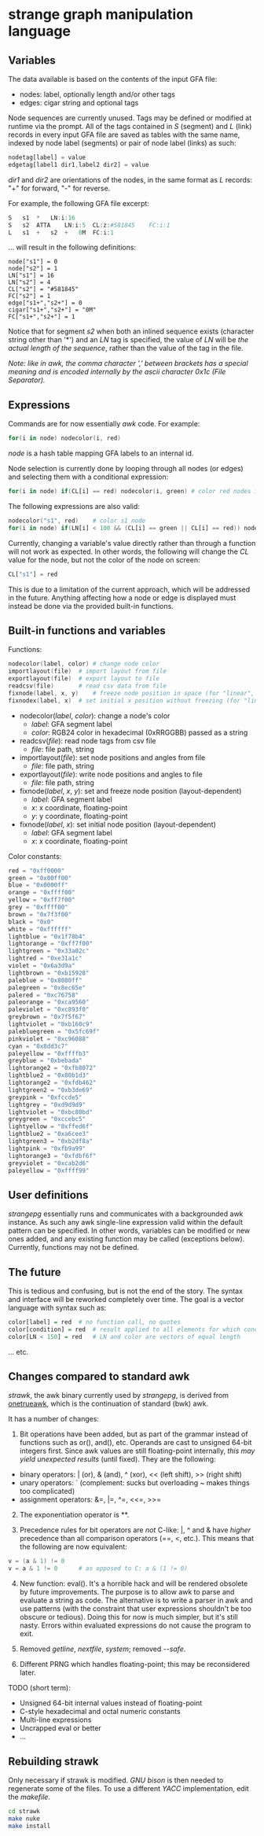 # strange graph manipulation language

## Variables

The data available is based on the contents of the input GFA file:

- nodes: label, optionally length and/or other tags
- edges: cigar string and optional tags

Node sequences are currently unused.
Tags may be defined or modified at runtime via the prompt.
All of the tags contained in _S_ (segment) and _L_ (link) records in every input GFA file are saved as tables with the same name, indexed by node label (segments) or pair of node label (links) as such:

```awk
nodetag[label] = value
edgetag[label1 dir1,label2 dir2] = value
```

_dir1_ and _dir2_ are orientations of the nodes,
in the same format as _L_ records: "+" for forward, "-" for reverse.

For example, the following GFA file excerpt:
```awk
S	s1	*	LN:i:16
S	s2	ATTA	LN:i:5	CL:z:#581845	FC:i:1
L	s1	+	s2	+	0M	FC:i:1
```
... will result in the following definitions:
```
node["s1"] = 0
node["s2"] = 1
LN["s1"] = 16
LN["s2"] = 4
CL["s2"] = "#581845"
FC["s2"] = 1
edge["s1+","s2+"] = 0
cigar["s1+","s2+"] = "0M"
FC["s1+","s2+"] = 1
```

Notice that for segment _s2_ when both an inlined sequence exists (character string other than '\*') and an _LN_ tag is specified,
the value of _LN_ will be *the actual length of the sequence*,
rather than the value of the tag in the file.

_Note: like in awk, the comma character ',' between brackets has a special meaning
and is encoded internally by the ascii character 0x1c (File Separator)._

## Expressions

Commands are for now essentially _awk_ code. For example:

```awk
for(i in node) nodecolor(i, red)
```

_node_ is a hash table mapping GFA labels to an internal id.

Node selection is currently done by looping through all nodes (or edges)
and selecting them with a conditional expression:

```awk
for(i in node) if(CL[i] == red) nodecolor(i, green)	# color red nodes in green
```

The following expressions are also valid:

```awk
nodecolor("s1", red)	# color s1 node
for(i in node) if(LN[i] < 100 && (CL[i] == green || CL[i] == red)) nodecolor(i, blue)
```

Currently, changing a variable's value directly rather than through a function
will not work as expected.
In other words, the following will change the _CL_ value for the node, but not the color of the node on screen:

```awk
CL["s1"] = red
```

This is due to a limitation of the current approach,
which will be addressed in the future.
Anything affecting how a node or edge is displayed
must instead be done via the provided built-in functions.

## Built-in functions and variables

Functions:
```awk
nodecolor(label, color)	# change node color
importlayout(file)	# import layout from file
exportlayout(file)	# export layout to file
readcsv(file)		# read csv data from file
fixnode(label, x, y)	# freeze node position in space (for "linear", "pline" layouts only)
fixnodex(label, x)	# set initial x position without freezing (for "linear", "pline", "bo" layouts)
```

- nodecolor(_label_, _color_): change a node's color
	* _label_: GFA segment label
	* _color_: RGB24 color in hexadecimal (0xRRGGBB) passed as a string
- readcsv(_file_): read node tags from csv file
	* _file_: file path, string
- importlayout(_file_): set node positions and angles from file
	* _file_: file path, string
- exportlayout(_file_): write node positions and angles to file
	* _file_: file path, string
- fixnode(_label_, _x_, _y_): set and freeze node position (layout-dependent)
	* _label_: GFA segment label
	* _x_: x coordinate, floating-point
	* _y_: y coordinate, floating-point
- fixnode(_label_, _x_): set initial node position (layout-dependent)
	* _label_: GFA segment label
	* _x_: x coordinate, floating-point

Color constants:
```awk
red = "0xff0000"
green = "0x00ff00"
blue = "0x0000ff"
orange = "0xffff00"
yellow = "0xff7f00"
grey = "0xffff00"
brown = "0x7f3f00"
black = "0x0"
white = "0xffffff"
lightblue = "0x1f78b4"
lightorange = "0xff7f00"
lightgreen = "0x33a02c"
lightred = "0xe31a1c"
violet = "0x6a3d9a"
lightbrown = "0xb15928"
paleblue = "0x8080ff"
palegreen = "0x8ec65e"
palered = "0xc76758"
paleorange = "0xca9560"
paleviolet = "0xc893f0"
greybrown = "0x7f5f67"
lightviolet = "0xb160c9"
palebluegreen = "0x5fc69f"
pinkviolet = "0xc96088"
cyan = "0x8dd3c7"
paleyellow = "0xffffb3"
greyblue = "0xbebada"
lightorange2 = "0xfb8072"
lightblue2 = "0x80b1d3"
lightorange2 = "0xfdb462"
lightgreen2 = "0xb3de69"
greypink = "0xfccde5"
lightgrey = "0xd9d9d9"
lightviolet = "0xbc80bd"
greygreen = "0xccebc5"
lightyellow = "0xffed6f"
lightblue2 = "0xa6cee3"
lightgreen3 = "0xb2df8a"
lightpink = "0xfb9a99"
lightorange3 = "0xfdbf6f"
greyviolet = "0xcab2d6"
paleyellow = "0xffff99"
```

## User definitions

_strangepg_ essentially runs and communicates with a backgrounded awk instance.
As such any awk single-line expression valid within the default pattern can be specified.
In other words, variables can be modified or new ones added,
and any existing function may be called (exceptions below).
Currently, functions may not be defined.

## The future

This is tedious and confusing, but is not the end of the story.
The syntax and interface will be reworked completely over time.
The goal is a vector language with syntax such as:

```R
color[label] = red	# no function call, no quotes
color[condition] = red	# result applied to all elements for which condition is true
color[LN < 150] = red	# LN and color are vectors of equal length
```
... etc.

## Changes compared to standard awk

_strawk_, the awk binary currently used by _strangepg_,
is derived from [onetrueawk](https://github.com/onetrueawk/awk),
which is the continuation of standard (bwk) awk.

It has a number of changes:

1. Bit operations have been added,
but as part of the grammar instead of functions such as or(), and(), etc.
Operands are cast to unsigned 64-bit integers first.
Since awk values are still floating-point internally,
*this may yield unexpected results* (until fixed).
They are the following:
- binary operators: | (or), & (and), ^ (xor), << (left shift), >> (right shift)
- unary operators: ` (complement: sucks but overloading ~ makes things too complicated)
- assignment operators: &=, |=, ^=, <<=, >>=

2. The exponentiation operator is **.

3. Precedence rules for bit operators are *not* C-like:
|, ^ and & have *higher* precedence than all comparison operators (==, <, etc.).
This means that the following are now equivalent:

```awk
v = (a & 1) != 0
v = a & 1 != 0		# as opposed to C: a & (1 != 0)
```

4. New function: eval().
It's a horrible hack and will be rendered obsolete by future improvements.
The purpose is to allow awk to parse and evaluate a string as code.
The alternative is to write a parser in awk and use patterns
(with the constraint that user expressions shouldn't be too obscure or tedious).
Doing this for now is much simpler, but it's still nasty.
Errors within evaluated expressions do not cause the program to exit.

5. Removed _getline_, _nextfile_, _system_; removed _--safe_.

6. Different PRNG which handles floating-point; this may be reconsidered later.

TODO (short term):
- Unsigned 64-bit internal values instead of floating-point
- C-style hexadecimal and octal numeric constants
- Multi-line expressions
- Uncrapped eval or better
- ...

## Rebuilding strawk

Only necessary if strawk is modified.
_GNU bison_ is then needed to regenerate some of the files.
To use a different _YACC_ implementation, edit the _makefile_.

```bash
cd strawk
make nuke
make install
```
